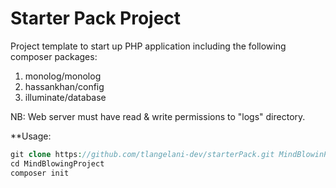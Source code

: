 # Starter Pack Project

Project template to start up PHP application including the following composer packages:

1. monolog/monolog
2. hassankhan/config
3. illuminate/database

NB: Web server must have read & write permissions to "logs" directory.

**Usage:
```PHP
git clone https://github.com/tlangelani-dev/starterPack.git MindBlowinProject
cd MindBlowingProject
composer init